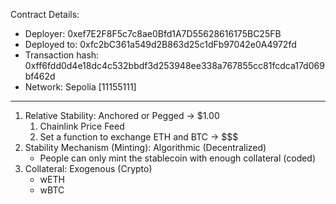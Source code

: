 Contract Details:
- Deployer: 0xef7E2F8F5c7c8ae0Bfd1A7D55628616175BC25FB
- Deployed to: 0xfc2bC361a549d2B863d25c1dFb97042e0A4972fd
- Transaction hash: 0xff6fdd0d4e18dc4c532bbdf3d253948ee338a767855cc81fcdca17d069bf462d
- Network: Sepolia [11155111]

----

1. Relative Stability: Anchored or Pegged -> $1.00
    1. Chainlink Price Feed
    2. Set a function to exchange ETH and BTC -> $$$
2. Stability Mechanism (Minting): Algorithmic (Decentralized)
    - People can only mint the stablecoin with enough collateral (coded)
3. Collateral: Exogenous (Crypto)
    - wETH
    - wBTC